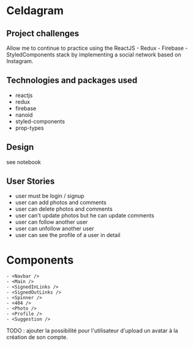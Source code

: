 # Celdagram

## Project challenges

Allow me to continue to practice using the ReactJS - Redux - Firebase - StyledComponents stack by implementing a social network based on Instagram.

## Technologies and packages used

- reactjs
- redux
- firebase
- nanoid
- styled-components
- prop-types

## Design

see notebook

## User Stories

- user must be login / signup
- user can add photos and comments
- user can delete photos and comments
- user can't update photos but he can update comments
- user can follow another user
- user can unfollow another user
- user can see the profile of a user in detail

# Components

```
- <Navbar />
- <Main />
- <SignedInLinks />
- <SignedOutLinks />
- <Spinner />
- <404 />
- <Photo />
- <Profile />
- <Suggestion />
```

TODO :
ajouter la possibilité pour l'utilisateur d'upload un avatar à la création de son compte.
